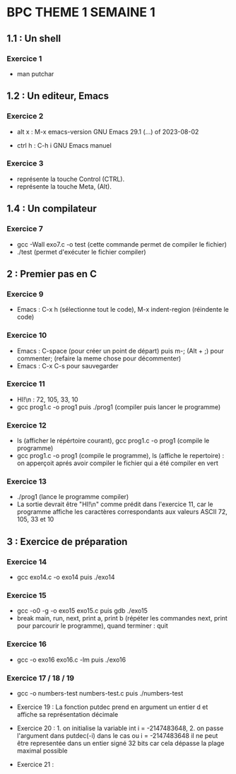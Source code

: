
# BPC THEME 1 SEMAINE 1

## 1.1 : Un shell
### Exercice 1
- man putchar

## 1.2 : Un editeur, Emacs
### Exercice 2
- alt x : M-x emacs-version
GNU Emacs 29.1 (...) of 2023-08-02

- ctrl h : C-h i
GNU Emacs manuel

### Exercice 3
- <C-> représente la touche Control (CTRL).
- <M-> représente la touche Meta, (Alt).

## 1.4 : Un compilateur
### Exercice 7
- gcc -Wall exo7.c -o test (cette commande permet de compiler le fichier)
- ./test (permet d'exécuter le fichier compiler) 

## 2 : Premier pas en C
### Exercice 9
- Emacs : C-x h (sélectionne tout le code), M-x indent-region (réindente le code)

### Exercice 10
- Emacs : C-space (pour créer un point de départ) puis m-; (Alt + ;) pour commenter; (refaire la meme chose pour décommenter)
- Emacs : C-x C-s pour sauvegarder

### Exercice 11
-  HI!\n : 72, 105, 33, 10
-  gcc prog1.c -o prog1 puis ./prog1 (compiler puis lancer le programme)

### Exercice 12
- ls (afficher le répértoire courant), gcc prog1.c -o prog1 (compile le programme)
- gcc prog1.c -o prog1 (compile le programme), ls (affiche le repertoire) : on apperçoit aprés avoir compiler le fichier qui a été compiler en vert

### Exercice 13
- ./prog1 (lance le programme compiler)
- La sortie devrait être "HI!\n" comme prédit dans l'exercice 11, car le programme affiche les caractères correspondants aux valeurs ASCII 72, 105, 33 et 10

## 3 : Exercice de préparation 
### Exercice 14
- gcc exo14.c -o exo14 puis ./exo14

### Exercice 15
- gcc -o0 -g -o exo15 exo15.c puis gdb ./exo15
- break main, run, next, print a, print b (répéter les commandes next, print pour parcourir le programme), quand terminer : quit

### Exercice 16
- gcc -o exo16 exo16.c -lm puis ./exo16

### Exercice 17 / 18 / 19
- gcc -o numbers-test numbers-test.c puis ./numbers-test


- Exercice 19 : La fonction putdec prend en argument un entier d et affiche sa représentation décimale 

- Exercice 20 : 1. on initialise la variable int i = -2147483648, 2. on passe l'argument dans putdec(-i) dans le cas ou i = -2147483648 il ne peut être representée dans un entier signé 32 bits car cela dépasse la plage maximal possible

- Exercice 21 : 
